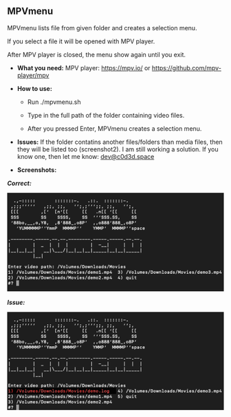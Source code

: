 ## MPVmenu
MPVmenu lists file from given folder and creates a selection menu.

If you select a file it will be opened with MPV player.

After MPV player is closed, the menu show again until you exit.


- **What you need:**
MPV player: https://mpv.io/ or https://github.com/mpv-player/mpv


- **How to use:**
    - Run ./mpvmenu.sh

    - Type in the full path of the folder containing video files.
   
    - After you pressed Enter, MPVmenu creates a selection menu.


- **Issues:**
If the folder contatins another files/folders than media files, then they will be listed too (screenshot2).
I am still working a solution. If you know one, then let me know: dev@c0d3d.space


- **Screenshots:**


_**Correct:**_

![OK](/mpvmenuOK.png)


_**Issue:**_

![ISSUE](/mpvmenuNOTCLEAN.png)
